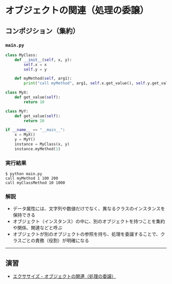 # オブジェクトの関連（処理の委譲）

## コンポジション（集約）

### `main.py`

``` py
class MyClass:
    def __init__(self, x, y):
        self.x = x
        self.y = y

    def myMethod(self, arg1):
        print("call myMethod", arg1, self.x.get_value(), self.y.get_value())

class MyX:
    def get_value(self):
        return 10

class MyY:
    def get_value(self):
        return 20

if __name__ == "__main__":
    x = MyX()
    y = MyY()
    instance = MyClass(x, y)
    instance.myMethod(1)
```

### 実行結果

``` 
$ python main.py
call myMethod 1 100 200
call myClassMethod 10 1000
```

### 解説

* データ属性には、文字列や数値だけでなく、異なるクラスのインスタンスを保持できる
* オブジェクト（インスタンス）の中に、別のオブジェクトを持つことを集約や関係、関連などと呼ぶ
* オブジェクトが別のオブジェクトの参照を持ち、処理を委譲することで、クラスごとの責務（役割）が明確になる

---

## 演習

* [エクササイズ - オブジェクトの関連（処理の委譲）](../ex/05_delegate_ex.md)
